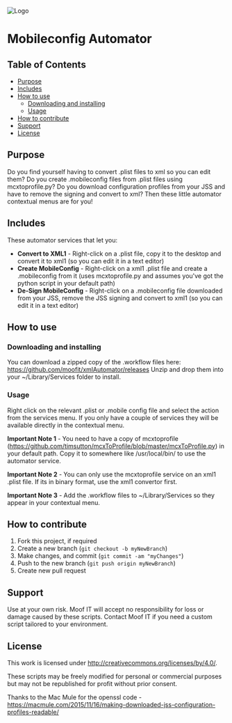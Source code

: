 ![Logo](https://x1llu7x4a4-flywheel.netdna-ssl.com/wp-content/themes/moof/images/logo.svg)

# Mobileconfig Automator

## Table of Contents

- [Purpose](#purpose)
- [Includes](#includes)
- [How to use](#how-to-use)
  - [Downloading and installing](#downloading-and-installing)
  - [Usage](#usage)
- [How to contribute](#how-to-contribute)
- [Support](#support)
- [License](#license)
  
## Purpose

Do you find yourself having to convert .plist files to xml so you can edit them?  Do you create .mobileconfig files from .plist files using mcxtoprofile.py?  Do you download configuration profiles from your JSS and have to remove the signing and convert to xml?  Then these little automator contextual menus are for you!

## Includes

These automator services that let you:

- **Convert to XML1** - Right-click on a .plist file, copy it to the desktop and convert it to xml1 (so you can edit it in a text editor)
- **Create MobileConfig** - Right-click on a xml1 .plist file and create a .mobileconfig from it (uses mcxtoprofile.py and assumes you've got the python script in your default path)
- **De-Sign MobileConfig** - Right-click on a .mobileconfig file downloaded from your JSS, remove the JSS signing and convert to xml1 (so you can edit it in a text editor)

## How to use

### Downloading and installing

You can download a zipped copy of the .workflow files here: https://github.com/moofit/xmlAutomator/releases
Unzip and drop them into your ~/Library/Services folder to install.

### Usage

Right click on the relevant .plist or .mobile config file and select the action from the services menu.  If you only have a couple of services they will be available directly in the contextual menu.

**Important Note 1** - You need to have a copy of mcxtoprofile (https://github.com/timsutton/mcxToProfile/blob/master/mcxToProfile.py) in your default path. Copy it to somewhere like /usr/local/bin/ to use the automator service.

**Important Note 2** - You can only use the mcxtoprofile service on an xml1 .plist file.  If its in binary format, use the xml1 convertor first.

**Important Note 3** - Add the .workflow files to ~/Library/Services so they appear in your contextual menu.

## How to contribute

1. Fork this project, if required
2. Create a new branch (`git checkout -b myNewBranch`)
3. Make changes, and commit (`git commit -am "myChanges"`)
4. Push to the new branch (`git push origin myNewBranch`)
5. Create new pull request

## Support

Use at your own risk. Moof IT will accept no responsibility for loss or damage caused by these scripts. Contact Moof IT if you need a custom script tailored to your environment.

## License

This work is licensed under http://creativecommons.org/licenses/by/4.0/.

These scripts may be freely modified for personal or commercial purposes but may not be republished for profit without prior consent.

Thanks to the Mac Mule for the openssl code - https://macmule.com/2015/11/16/making-downloaded-jss-configuration-profiles-readable/